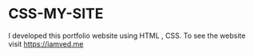 # CSS-MY-SITE
I developed this portfolio website using HTML , CSS. To see the website visit https://iamved.me
